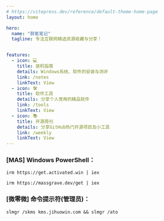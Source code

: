 ```yaml
---
# https://vitepress.dev/reference/default-theme-home-page
layout: home

hero:
  name: "胖氪笔记"
  tagline: 专注互联网精选资源收藏与分享！


features:
  - icon: 💻
    title: 装机指南
    details: Windows系统、软件的安装与测评
    link: /notes
    linkText: View
  - icon: 🛠️
    title: 软件工具
    details: 分享个人常用的精品软件
    link: /tools
    linkText: View
  - icon: 📚
    title: 开源周刊
    details: 分享GitHub热门开源项目及小工具
    link: /weekly
    linkText: View
---
```


### [MAS] Windows PowerShell：

```
irm https://get.activated.win | iex
```

```
irm https://massgrave.dev/get | iex
```

### [微零微] 命令提示符(管理员)：

```
slmgr /skms kms.jihuowin.com && slmgr /ato
```